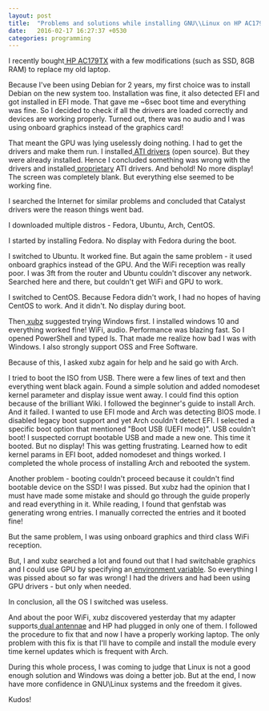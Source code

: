 ```yaml
---
layout: post
title:  "Problems and solutions while installing GNU\\Linux on HP AC179TX"
date:   2016-02-17 16:27:37 +0530
categories: programming
---
```

I recently bought<a href="http://support.hp.com/my-en/document/c04919819"> HP AC179TX</a> with a few modifications (such as SSD, 8GB RAM) to replace my old laptop.

Because I've been using Debian for 2 years, my first choice was to install Debian on the new system too. Installation was fine, it also detected EFI and got installed in EFI mode. That gave me ~6sec boot time and everything was fine. So I decided to check if all the drivers are loaded correctly and devices are working properly. Turned out, there was no audio and I was using onboard graphics instead of the graphics card!

That meant the GPU was lying uselessly doing nothing. I had to get the drivers and make them run. I installed<a href="https://wiki.debian.org/AtiHowTo"> ATI drivers</a> (open source). But they were already installed. Hence I concluded something was wrong with the drivers and installed<a href="https://wiki.debian.org/ATIProprietary"> proprietary</a> ATI drivers. And behold! No more display! The screen was completely blank. But everything else seemed to be working fine.

I searched the Internet for similar problems and concluded that Catalyst drivers were the reason things went bad.

I downloaded multiple distros - Fedora, Ubuntu, Arch, CentOS.

I started by installing Fedora. No display with Fedora during the boot.

I switched to Ubuntu. It worked fine. But again the same problem - it used onboard graphics instead of the GPU. And the WiFi reception was really poor. I was 3ft from the router and Ubuntu couldn't discover any network. Searched here and there, but couldn't get WiFi and GPU to work.

I switched to CentOS. Because Fedora didn't work, I had no hopes of having CentOS to work. And it didn't. No display during boot.

Then<a href="https://twitter.com/xubz_"> xubz</a> suggested trying Windows first. I installed windows 10 and everything worked fine! WiFi, audio. Performance was blazing fast. So I opened PowerShell and typed ls. That made me realize how bad I was with Windows. I also strongly support OSS and Free Software.

Because of this, I asked xubz again for help and he said go with Arch.

I tried to boot the ISO from USB. There were a few lines of text and then everything went black again. Found a simple solution and added nomodeset kernel parameter and display issue went away. I could find this option because of the brilliant Wiki. I followed the beginner's guide to install Arch. And it failed. I wanted to use EFI mode and Arch was detecting BIOS mode. I disabled legacy boot support and yet Arch couldn't detect EFI. I selected a specific boot option that mentioned "Boot USB (UEFI mode)". USB couldn't boot! I suspected corrupt bootable USB and made a new one. This time it booted. But no display! This was getting frustrating. Learned how to edit kernel params in EFI boot, added nomodeset and things worked. I completed the whole process of installing Arch and rebooted the system.

Another problem - booting couldn't proceed because it couldn't find bootable device on the SSD! I was pissed. But xubz had the opinion that I must have made some mistake and should go through the guide properly and read everything in it. While reading, I found that genfstab was generating wrong entries. I manually corrected the entries and it booted fine!

But the same problem, I was using onboard graphics and third class WiFi reception.

But, I and xubz searched a lot and found out that I had switchable graphics and I could use GPU by specifying an<a href="https://wiki.archlinux.org/index.php/PRIME"> environment variable</a>. So everything I was pissed about so far was wrong! I had the drivers and had been using GPU drivers - but only when needed.

In conclusion, all the OS I switched was useless.

And about the poor WiFi, xubz discovered yesterday that my adapter supports<a href="https://bbs.archlinux.org/viewtopic.php?id=208472"> dual antennae</a> and HP had plugged in only one of them. I followed the procedure to fix that and now I have a properly working laptop. The only problem with this fix is that I'll have to compile and install the module every time kernel updates which is frequent with Arch.

During this whole process, I was coming to judge that Linux is not a good enough solution and Windows was doing a better job. But at the end, I now have more confidence in GNU\Linux systems and the freedom it gives.

Kudos!
